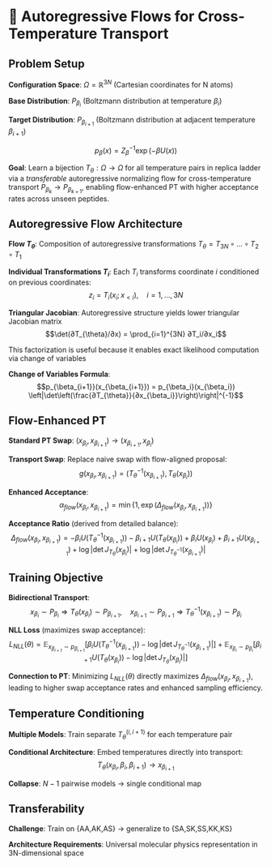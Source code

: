 # 📐 **Autoregressive Flows for Cross-Temperature Transport**

## **Problem Setup**

**Configuration Space**: $Ω = ℝ^{3N}$ (Cartesian coordinates for N atoms)

**Base Distribution**: $P_{β_{i}}$ (Boltzmann distribution at temperature $β_i$)

**Target Distribution**: $P_{β_{i+1}}$ (Boltzmann distribution at adjacent temperature $β_{i+1}$)

$$p_β(x) = Z_β^{-1} \exp(-βU(x))$$

**Goal**: Learn a bijection $T_{\theta}: Ω → Ω$ for all temperature pairs in replica ladder via a *transferable* autoregressive normalizing flow for cross-temperature transport $P_{β_k} → P_{β_{k+1}}$, enabling flow-enhanced PT with higher acceptance rates across unseen peptides.

## **Autoregressive Flow Architecture**

**Flow $T_{\theta}$**: Composition of autoregressive transformations $T_{\theta} = T_{3N} ∘ ... ∘ T_{2} ∘ T_{1}$

**Individual Transformations $T_i$**: Each $T_i$ transforms coordinate $i$ conditioned on previous coordinates:
$$z_i = T_i(x_i; x_{<i}), \quad i = 1, ..., 3N$$

**Triangular Jacobian**: Autoregressive structure yields lower triangular Jacobian matrix
$$\det(∂T_{\theta}/∂x) = \prod_{i=1}^{3N} ∂T_i/∂x_i$$

This factorization is useful because it enables exact likelihood computation via change of variables

**Change of Variables Formula**:
$$p_{\beta_{i+1}}(x_{\beta_{i+1}}) = p_{\beta_i}(x_{\beta_i}) \left|\det\left(\frac{∂T_{\theta}}{∂x_{\beta_i}}\right)\right|^{-1}$$

## **Flow-Enhanced PT**

**Standard PT Swap**: $(x_{\beta_i}, x_{\beta_{i+1}}) → (x_{\beta_{i+1}}, x_{\beta_i})$

**Transport Swap**: Replace naive swap with flow-aligned proposal:
$$g(x_{\beta_i}, x_{\beta_{i+1}}) = (T_{\theta}^{-1}(x_{\beta_{i+1}}), T_{\theta}(x_{\beta_i}))$$

**Enhanced Acceptance**:
$$α_{flow}(x_{\beta_i}, x_{\beta_{i+1}}) = \min\{1, \exp(Δ_{flow}(x_{\beta_i}, x_{\beta_{i+1}}))\}$$

**Acceptance Ratio** (derived from detailed balance):
$$Δ_{flow}(x_{\beta_i}, x_{\beta_{i+1}}) = -β_i U(T_{\theta}^{-1}(x_{\beta_{i+1}})) - β_{i+1} U(T_{\theta}(x_{\beta_i})) + β_i U(x_{\beta_i}) + β_{i+1} U(x_{\beta_{i+1}}) + \log|\det J_{T_{\theta}}(x_{\beta_i})| + \log|\det J_{T_{\theta}^{-1}}(x_{\beta_{i+1}})|$$

## **Training Objective**

**Bidirectional Transport**:
$$x_{\beta_i} \sim P_{β_i} \Rightarrow T_{\theta}(x_{\beta_i}) \sim P_{β_{i+1}}, \quad x_{\beta_{i+1}} \sim P_{β_{i+1}} \Rightarrow T_{\theta}^{-1}(x_{\beta_{i+1}}) \sim P_{β_i}$$

**NLL Loss** (maximizes swap acceptance):
$$L_{NLL}(θ) = \mathbb{E}_{x_{\beta_{i+1}} \sim p_{β_{i+1}}}[β_i U(T_{\theta}^{-1}(x_{\beta_{i+1}})) - \log|\det J_{T_{\theta}^{-1}}(x_{\beta_{i+1}})|] + \mathbb{E}_{x_{\beta_i} \sim p_{β_i}}[β_{i+1} U(T_{\theta}(x_{\beta_i})) - \log|\det J_{T_{\theta}}(x_{\beta_i})|]$$

**Connection to PT**: Minimizing $L_{NLL}(θ)$ directly maximizes $Δ_{flow}(x_{\beta_i}, x_{\beta_{i+1}})$, leading to higher swap acceptance rates and enhanced sampling efficiency.

## **Temperature Conditioning**

**Multiple Models**: Train separate $T_{\theta}^{(i,i+1)}$ for each temperature pair

**Conditional Architecture**: Embed temperatures directly into transport:
$$T_{\theta}(x_{\beta_i}, β_i, β_{i+1}) → x_{\beta_{i+1}}$$

**Collapse**: $N-1$ pairwise models → single conditional map

## **Transferability**

**Challenge**: Train on {AA,AK,AS} → generalize to {SA,SK,SS,KK,KS}

**Architecture Requirements**: Universal molecular physics representation in 3N-dimensional space